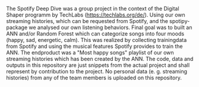 The Spotify Deep Dive was a group project in the context of the Digital Shaper programm by TechLabs (https://techlabs.org/de/).
Using our own streaming histories, which can be requested from Spotify, and the spotipy-package we analysed our own listening behaviors.
Final goal was to built an ANN and/or Random Forest which can categorize songs into four moods (happy, sad, energetic, calm).
This was realized by collecting trainingdata from Spotify and using the musical features Spotify provides to train the ANN.
The endproduct was a "Most happy songs" playlist of our own streaming histories which has been created by the ANN.
The code, data and outputs in this repository are just snippets from the actual project and shall represent by contribution to the project.
No personal data (e. g. streaming histories) from any of the team members is uploaded on this repository.
